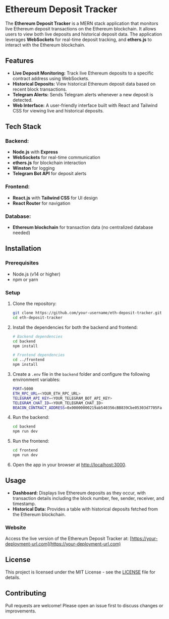 # Ethereum Deposit Tracker

The **Ethereum Deposit Tracker** is a MERN stack application that monitors live Ethereum deposit transactions on the Ethereum blockchain. It allows users to view both live deposits and historical deposit data. The application leverages **WebSockets** for real-time deposit tracking, and **ethers.js** to interact with the Ethereum blockchain.

## Features

- **Live Deposit Monitoring:** Track live Ethereum deposits to a specific contract address using WebSockets.
- **Historical Deposits:** View historical Ethereum deposit data based on recent block transactions.
- **Telegram Alerts:** Sends Telegram alerts whenever a new deposit is detected.
- **Web Interface:** A user-friendly interface built with React and Tailwind CSS for viewing live and historical deposits.

## Tech Stack

### Backend:

- **Node.js** with **Express**
- **WebSockets** for real-time communication
- **ethers.js** for blockchain interaction
- **Winston** for logging
- **Telegram Bot API** for deposit alerts

### Frontend:

- **React.js** with **Tailwind CSS** for UI design
- **React Router** for navigation

### Database:

- **Ethereum blockchain** for transaction data (no centralized database needed)

## Installation

### Prerequisites

- Node.js (v14 or higher)
- npm or yarn

### Setup

1. Clone the repository:

   ```bash
   git clone https://github.com/your-username/eth-deposit-tracker.git
   cd eth-deposit-tracker
   ```

2. Install the dependencies for both the backend and frontend:

   ```bash
   # Backend dependencies
   cd backend
   npm install

   # Frontend dependencies
   cd ../frontend
   npm install
   ```

3. Create a `.env` file in the `backend` folder and configure the following environment variables:

   ```bash
   PORT=5000
   ETH_RPC_URL=<YOUR_ETH_RPC_URL>
   TELEGRAM_API_KEY=<YOUR_TELEGRAM_BOT_API_KEY>
   TELEGRAM_CHAT_ID=<YOUR_TELEGRAM_CHAT_ID>
   BEACON_CONTRACT_ADDRESS=0x00000000219ab540356cBB839Cbe05303d7705Fa
   ```

4. Run the backend:

   ```bash
   cd backend
   npm run dev
   ```

5. Run the frontend:

   ```bash
   cd frontend
   npm run dev
   ```

6. Open the app in your browser at [http://localhost:3000](http://localhost:3000).

## Usage

- **Dashboard:** Displays live Ethereum deposits as they occur, with transaction details including the block number, fee, sender, receiver, and timestamp.
- **Historical Data:** Provides a table with historical deposits fetched from the Ethereum blockchain.

### Website

Access the live version of the Ethereum Deposit Tracker at: [https://your-deployment-url.com](https://your-deployment-url.com)

## License

This project is licensed under the MIT License - see the [LICENSE](LICENSE) file for details.

## Contributing

Pull requests are welcome! Please open an issue first to discuss changes or improvements.
